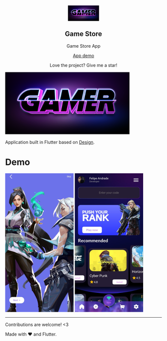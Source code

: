 
<p align="center">
 <img width="100" src="https://raw.githubusercontent.com/develogo/game_store/main/assets/logo.png" align="center" alt="GitHub Readme Stats" />
 <h2 align="center">Game Store</h2>
 <p align="center">Game Store App


  <p align="center">
    <a href="#demo">App demo</a>
  </p>  
</p>
<p align="center">Love the project? Give me a star!


<p>
<img src="https://raw.githubusercontent.com/develogo/game_store/main/assets/logo.png" alt="Logo" width="400" />
</a>

Application built in Flutter based on [Design](https://dribbble.com/shots/17778901-Game-Store-App/attachments/12946824?mode=media).<br />
</p>


# Demo


<img src="https://raw.githubusercontent.com/develogo/game_store/main/assets/screens/splash.jpeg" width="220"/> 
<img src="https://raw.githubusercontent.com/develogo/game_store/main/assets/screens/home.jpeg" width="220"/> 


---
Contributions are welcome! <3

Made with :heart: and Flutter.